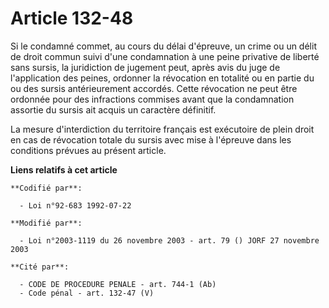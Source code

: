 # Article 132-48

Si le condamné commet, au cours du délai d'épreuve, un crime ou un délit de droit commun suivi d'une condamnation à une peine
privative de liberté sans sursis, la juridiction de jugement peut, après avis du juge de l'application des peines, ordonner
la révocation en totalité ou en partie du ou des sursis antérieurement accordés. Cette révocation ne peut être ordonnée pour
des infractions commises avant que la condamnation assortie du sursis ait acquis un caractère définitif.

La mesure d'interdiction du territoire français est exécutoire de plein droit en cas de révocation totale du sursis avec mise
à l'épreuve dans les conditions prévues au présent article.

**Liens relatifs à cet article**

	**Codifié par**:

	  - Loi n°92-683 1992-07-22

	**Modifié par**:

	  - Loi n°2003-1119 du 26 novembre 2003 - art. 79 () JORF 27 novembre 2003

	**Cité par**:

	  - CODE DE PROCEDURE PENALE - art. 744-1 (Ab)
	  - Code pénal - art. 132-47 (V)
